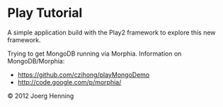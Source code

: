 Play Tutorial
=============

A simple application build with the Play2 framework to explore this new framework.

Trying to get MongoDB running via Morphia. Information on MongoDB/Morphia:
 * https://github.com/czihong/playMongoDemo
 * http://code.google.com/p/morphia/ 

&copy; 2012 Joerg Henning